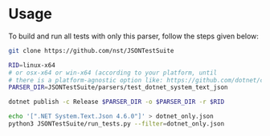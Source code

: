 # Usage

To build and run all tests with only this parser, follow the steps given below:

```sh
git clone https://github.com/nst/JSONTestSuite

RID=linux-x64
# or osx-x64 or win-x64 (according to your platform, until
# there is a platform-agnostic option like: https://github.com/dotnet/cli/issues/12325)
PARSER_DIR=JSONTestSuite/parsers/test_dotnet_system_text_json

dotnet publish -c Release $PARSER_DIR -o $PARSER_DIR -r $RID

echo '[".NET System.Text.Json 4.6.0"]' > dotnet_only.json
python3 JSONTestSuite/run_tests.py --filter=dotnet_only.json
```

